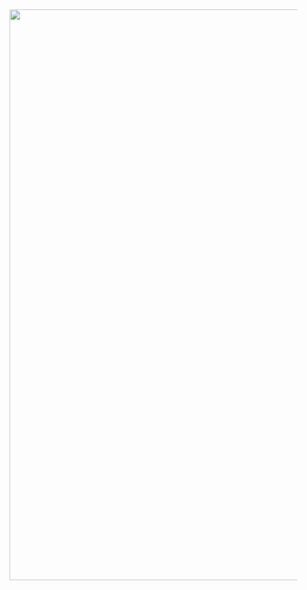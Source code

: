   <div id="header" aling="center">
    <img src= "https://media.giphy.com/media/5wWf7GZPPlIvA2DyR6o/giphy.gif" width="1000" />
  
